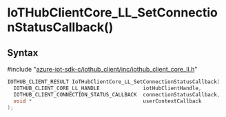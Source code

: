 # IoTHubClientCore_LL_SetConnectionStatusCallback()

## Syntax

\#include "[azure-iot-sdk-c/iothub_client/inc/iothub_client_core_ll.h](../iot-c-ref-iothub-client-core-ll-h.md)"  
```C
IOTHUB_CLIENT_RESULT IoTHubClientCore_LL_SetConnectionStatusCallback(
  IOTHUB_CLIENT_CORE_LL_HANDLE              iotHubClientHandle,
  IOTHUB_CLIENT_CONNECTION_STATUS_CALLBACK  connectionStatusCallback,
  void *                                    userContextCallback
);
```

